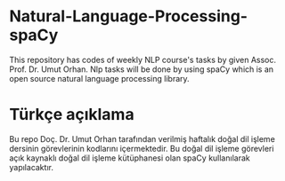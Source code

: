 # Natural-Language-Processing-spaCy

This repository has codes of weekly NLP course's tasks by given Assoc. Prof. Dr. Umut Orhan.
Nlp tasks will be done by using spaCy which is an open source natural language processing library.

# Türkçe açıklama
Bu repo Doç. Dr. Umut Orhan tarafından verilmiş haftalık doğal dil işleme dersinin görevlerinin kodlarını içermektedir.
Bu doğal dil işleme görevleri açık kaynaklı doğal dil işleme kütüphanesi olan spaCy kullanılarak yapılacaktır.
